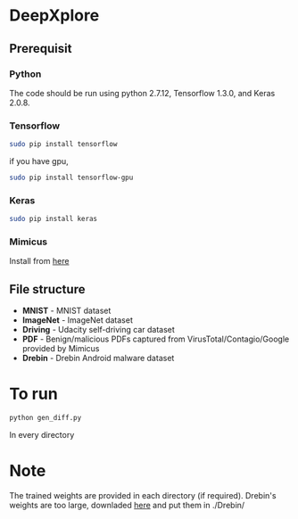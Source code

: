 # DeepXplore

## Prerequisit
### Python
The code should be run using python 2.7.12, Tensorflow 1.3.0, and Keras 2.0.8.

### Tensorflow
```bash
sudo pip install tensorflow
```
if you have gpu,
```bash
sudo pip install tensorflow-gpu
```

### Keras
```bash
sudo pip install keras
```

### Mimicus
Install from [here](https://github.com/srndic/mimicus)

## File structure
+ **MNIST** - MNIST dataset
+ **ImageNet** - ImageNet dataset
+ **Driving** - Udacity self-driving car dataset
+ **PDF** - Benign/malicious PDFs captured from VirusTotal/Contagio/Google provided by Mimicus
+ **Drebin** - Drebin Android malware dataset

# To run
```bash
python gen_diff.py
```
In every directory

# Note
The trained weights are provided in each directory (if required).
Drebin's weights are too large, downladed [here](https://drive.google.com/drive/folders/0B4otJeEcboCaQzFpYkJwb2h3WG8?usp=sharing) and put them in ./Drebin/
